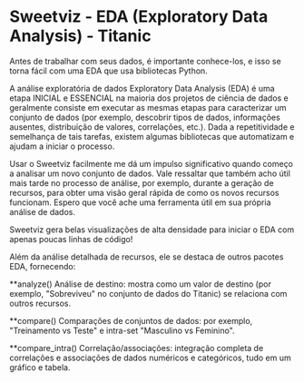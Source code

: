 # Sweetviz - EDA (Exploratory Data Analysis) - Titanic

Antes de trabalhar com seus dados, é importante conhece-los, e isso se torna fácil com uma EDA que usa bibliotecas Python.

A análise exploratória de dados Exploratory Data Analysis (EDA) é uma etapa INICIAL e ESSENCIAL na maioria dos projetos de ciência de dados e geralmente consiste em executar as mesmas etapas para caracterizar um conjunto de dados (por exemplo, descobrir tipos de dados, informações ausentes, distribuição de valores, correlações, etc.). Dada a repetitividade e semelhança de tais tarefas, existem algumas bibliotecas que automatizam e ajudam a iniciar o processo.

Usar o Sweetviz facilmente me dá um impulso significativo quando começo a analisar um novo conjunto de dados. Vale ressaltar que também acho útil mais tarde no processo de análise, por exemplo, durante a geração de recursos, para obter uma visão geral rápida de como os novos recursos funcionam. Espero que você ache uma ferramenta útil em sua própria análise de dados.

Sweetviz gera belas visualizações de alta densidade para iniciar o EDA com apenas poucas linhas de código!

Além da análise detalhada de recursos, ele se destaca de outros pacotes EDA, fornecendo:

**analyze() Análise de destino: mostra como um valor de destino (por exemplo, "Sobreviveu" no conjunto de dados do Titanic) se relaciona com outros recursos.

**compare() Comparações de conjuntos de dados: por exemplo, "Treinamento vs Teste" e intra-set "Masculino vs Feminino".

**compare_intra() Correlação/associações: integração completa de correlações e associações de dados numéricos e categóricos, tudo em um gráfico e tabela.
